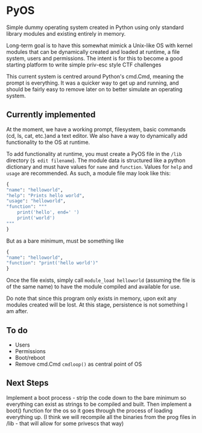 # PyOS

Simple dummy operating system created in Python using only standard library modules and existing entirely in memory.

Long-term goal is to have this somewhat mimick a Unix-like OS with kernel modules that can be dynamically created and loaded at runtime, a file system, users and permissions. The intent is for this to become a good starting platform to write simple priv-esc style CTF challenges

This current system is centred around Python's cmd.Cmd, meaning the prompt is everything. It was a quicker way to get up and running, and should be fairly easy to remove later on to better simulate an operating system.

## Currently implemented
At the moment, we have a working prompt, filesystem, basic commands (cd, ls, cat, etc.)and a text editor. We also have a way to dynamically add functionality to the OS at runtime.

To add functionality at runtime, you must create a PyOS file in the `/lib` directory (`$ edit filename`). The module data is structured like a python dictionary and must have values for `name` and `function`. Values for `help` and `usage` are recommended. As such, a module file may look like this:

```python
{
"name": "helloworld",
"help": "Prints hello world",
"usage": "helloworld",
"function": """
    print('hello', end=' ')
    print('world')
"""
}
```

But as a bare minimum, must be something like
```python
{
"name": "helloworld",
"function": "print('hello world')"
}
```

Once the file exists, simply call `module_load helloworld` (assuming the file is of the same name) to have the module compiled and available for use.

Do note that since this program only exists in memory, upon exit any modules created will be lost. At this stage, persistence is not something I am after.

## To do

* Users
* Permissions
* Boot/reboot
* Remove cmd.Cmd `cmdloop()` as central point of OS

## Next Steps
Implement a boot process - strip the code down to the bare minimum so everything can exist as strings to be compiled and built. Then implement a boot() function for the os so it goes through the process of loading everything up. (I think we will recompile all the binaries from the prog files in /lib - that will allow for some privescs that way)